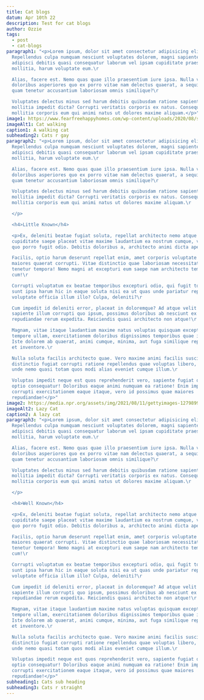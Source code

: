 ```yaml
---
title: Cat blogs
datum: Apr 10th 22
description: Test for cat blogs
author: Ozzie
tags:
  - post
  - cat-blogs
paragraph1: "<p>Lorem ipsum, dolor sit amet consectetur adipisicing elit.
  Repellendus culpa numquam nesciunt voluptates dolorem, magni sapiente corrupti
  adipisci debitis quasi consequatur laborum vel ipsam cupiditate praesentium,
  mollitia, harum voluptate eum.\r

  Alias, facere est. Nemo quas quae illo praesentium iure ipsa. Nulla voluptas
  doloribus asperiores quo ex porro vitae nam delectus quaerat, a sequi nobis
  quam tenetur accusantium laboriosam omnis similique?\r

  Voluptates delectus minus sed harum debitis quibusdam ratione sapiente, quos
  mollitia impedit dicta? Corrupti veritatis corporis ex natus. Consequatur ad
  mollitia corporis eum qui animi natus ut dolores maxime aliquam.</p>"
image1: https://www.fearfreehappyhomes.com/wp-content/uploads/2020/08/shutterstock_707431309-e1554172878508.jpg
imageAlt1: Cat walking
caption1: A walking cat
subheading2: Cats r gay
paragraph2: "<p>Lorem ipsum, dolor sit amet consectetur adipisicing elit.
  Repellendus culpa numquam nesciunt voluptates dolorem, magni sapiente corrupti
  adipisci debitis quasi consequatur laborum vel ipsam cupiditate praesentium,
  mollitia, harum voluptate eum.\r

  Alias, facere est. Nemo quas quae illo praesentium iure ipsa. Nulla voluptas
  doloribus asperiores quo ex porro vitae nam delectus quaerat, a sequi nobis
  quam tenetur accusantium laboriosam omnis similique?\r

  Voluptates delectus minus sed harum debitis quibusdam ratione sapiente, quos
  mollitia impedit dicta? Corrupti veritatis corporis ex natus. Consequatur ad
  mollitia corporis eum qui animi natus ut dolores maxime aliquam.\r

  </p>

  <h4>Little Known</h4>

  <p>Ex, deleniti beatae fugiat soluta, repellat architecto nemo atque
  cupiditate saepe placeat vitae maxime laudantium ea nostrum cumque, voluptas
  quo porro fugit odio. Debitis doloribus a, architecto animi dicta aperiam.\r

  Facilis, optio harum deserunt repellat enim, amet corporis voluptate quidem
  maiores quaerat corrupti. Vitae distinctio quae laboriosam necessitatibus
  tenetur tempora! Nemo magni at excepturi eum saepe nam architecto tempore
  cum!\r

  Corrupti voluptatum ex beatae temporibus excepturi odio, qui fugit totam
  sunt ipsa harum hic in eaque soluta nisi ea ut quas unde pariatur repellat
  voluptate officia illum illo? Culpa, deleniti?\r

  Cum impedit id deleniti error, placeat in doloremque? Ad atque velit fugiat
  sapiente illum corrupti quo ipsum, possimus doloribus ab nesciunt ex
  repudiandae rerum expedita. Reiciendis quasi architecto non atque!\r

  Magnam, vitae itaque laudantium maxime natus voluptas quisquam excepturi
  tempore ullam, exercitationem doloribus dignissimos temporibus quae impedit.
  Iste dolorem ab quaerat, animi cumque, minima, aut fuga similique repudiandae
  et inventore.\r

  Nulla soluta facilis architecto quae. Vero maxime animi facilis suscipit
  distinctio fugiat corrupti ratione repellendus quae voluptas libero, neque sit
  unde nemo quasi totam quos modi alias eveniet cumque illum.\r

  Voluptas impedit neque est quos reprehenderit vero, sapiente fugiat quo
  optio consequatur! Doloribus eaque animi numquam ea ratione! Enim impedit
  corrupti exercitationem eaque itaque, vero id possimus quae maiores
  repudiandae!</p>"
image2: https://media.npr.org/assets/img/2021/08/11/gettyimages-1279899488_wide-f3860ceb0ef19643c335cb34df3fa1de166e2761-s800-c85.webp
imageAlt2: Lazy Cat
caption2: A lazy cat
paragraph3: "<p>Lorem ipsum, dolor sit amet consectetur adipisicing elit.
  Repellendus culpa numquam nesciunt voluptates dolorem, magni sapiente corrupti
  adipisci debitis quasi consequatur laborum vel ipsam cupiditate praesentium,
  mollitia, harum voluptate eum.\r

  Alias, facere est. Nemo quas quae illo praesentium iure ipsa. Nulla voluptas
  doloribus asperiores quo ex porro vitae nam delectus quaerat, a sequi nobis
  quam tenetur accusantium laboriosam omnis similique?\r

  Voluptates delectus minus sed harum debitis quibusdam ratione sapiente, quos
  mollitia impedit dicta? Corrupti veritatis corporis ex natus. Consequatur ad
  mollitia corporis eum qui animi natus ut dolores maxime aliquam.\r

  </p>

  <h4>Well Known</h4>

  <p>Ex, deleniti beatae fugiat soluta, repellat architecto nemo atque
  cupiditate saepe placeat vitae maxime laudantium ea nostrum cumque, voluptas
  quo porro fugit odio. Debitis doloribus a, architecto animi dicta aperiam.\r

  Facilis, optio harum deserunt repellat enim, amet corporis voluptate quidem
  maiores quaerat corrupti. Vitae distinctio quae laboriosam necessitatibus
  tenetur tempora! Nemo magni at excepturi eum saepe nam architecto tempore
  cum!\r

  Corrupti voluptatum ex beatae temporibus excepturi odio, qui fugit totam
  sunt ipsa harum hic in eaque soluta nisi ea ut quas unde pariatur repellat
  voluptate officia illum illo? Culpa, deleniti?\r

  Cum impedit id deleniti error, placeat in doloremque? Ad atque velit fugiat
  sapiente illum corrupti quo ipsum, possimus doloribus ab nesciunt ex
  repudiandae rerum expedita. Reiciendis quasi architecto non atque!\r

  Magnam, vitae itaque laudantium maxime natus voluptas quisquam excepturi
  tempore ullam, exercitationem doloribus dignissimos temporibus quae impedit.
  Iste dolorem ab quaerat, animi cumque, minima, aut fuga similique repudiandae
  et inventore.\r

  Nulla soluta facilis architecto quae. Vero maxime animi facilis suscipit
  distinctio fugiat corrupti ratione repellendus quae voluptas libero, neque sit
  unde nemo quasi totam quos modi alias eveniet cumque illum.\r

  Voluptas impedit neque est quos reprehenderit vero, sapiente fugiat quo
  optio consequatur! Doloribus eaque animi numquam ea ratione! Enim impedit
  corrupti exercitationem eaque itaque, vero id possimus quae maiores
  repudiandae!</p>"
subheading1: Cats sub heading
subheading3: Cats r straight
---
```

